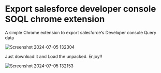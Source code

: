 # Export salesforce developer console SOQL chrome extension
A simple Chrome extension to export salesforce's Developer console Query data

![Screenshot 2024-07-05 132304](https://github.com/vimaltiwari2612/export-sf-dev-console-chrome-extension/assets/22127564/681bdaf6-7848-4dca-ac42-1b042d46dbd5)

Just download it and Load the unpacked. Enjoy!!

![Screenshot 2024-07-05 132153](https://github.com/vimaltiwari2612/export-sf-dev-console-chrome-extension/assets/22127564/c30c2e9c-54f5-4406-9d6c-463987136b6f)
